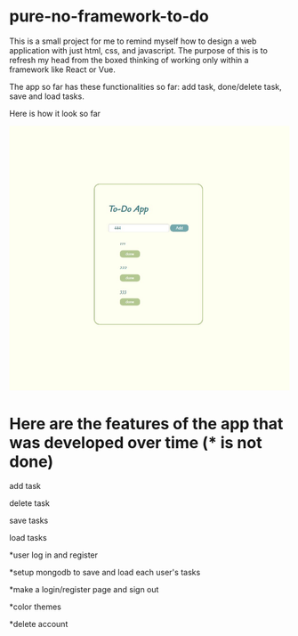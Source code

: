 # pure-no-framework-to-do

This is a small project for me to remind myself how to design a web application with just html, css, and javascript.
The purpose of this is to refresh my head from the boxed thinking of working only within a framework like React or Vue.

The app so far has these functionalities so far: add task, done/delete task, save and load tasks.

Here is how it look so far

![image](https://github.com/minhtran02202/pure-no-framework-to-do/blob/master/images/version1.jpg)

# Here are the features of the app that was developed over time (\* is not done)

add task

delete task

save tasks

load tasks

\*user log in and register

\*setup mongodb to save and load each user's tasks

\*make a login/register page and sign out

\*color themes

\*delete account
